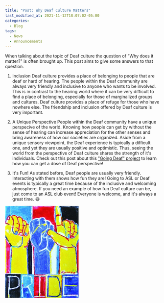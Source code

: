 ```yaml
---
title: "Post: Why Deaf Culture Matters"
last_modified_at: 2021-11-12T18:07:02-05:00
categories:
  - Blog
tags:
  - News
  - Announcements
---
```


When talking about the topic of Deaf culture the question of "Why does it matter?" is often brought up. This post aims to give some answers to that question.
1. Inclusion
Deaf culture provides a place of belonging to people that are deaf or hard of hearing. The people within the Deaf community are always very friendly and inclusive to anyone who wants to be involved.
This is in contrast to the hearing world where it can be very difficult to find a place of belonging, especially for those of marginalized groups and cultures. Deaf culture provides a place of refuge for those who have nowhere else.
The friendship and inclusion offered by Deaf culture is very important.

2. A Unique Perspective
People within the Deaf community have a unique perspecive of the world. Knowing how people can get by without the sense of hearing can increase appreciation for the other senses and bring awareness of how our societies are organized.
Aside from a unique sensory viewpoint, the Deaf experience is typically a difficult one, and yet they are usually positive and optimistic. Thus, seeing the world from the perspective of Deaf culture shares the strength of it's individuals.
Check out this post about this ["Going Deaf" project](https://bamboo72.github.io/ENGL-2010-Mock-ASL-Website/blog/GoingDeafProject/) to learn how you can get a dose of Deaf perspective!

3. It's Fun!
As stated before, Deaf people are usually very friendly. Interacting with them shows how fun they are! Going to ASL or Deaf events is typically a great time because of the inclusive and welcoming atmosphere.
If you need an example of how fun Deaf culture can be, just come to an ASL club event! Everyone is welcome, and it's always a great time. 😄

![ASL Pride](https://github.com/Bamboo72/ENGL-2010-Mock-ASL-Website/blob/main/assets/images/ASLPRIDE.jpeg
)
